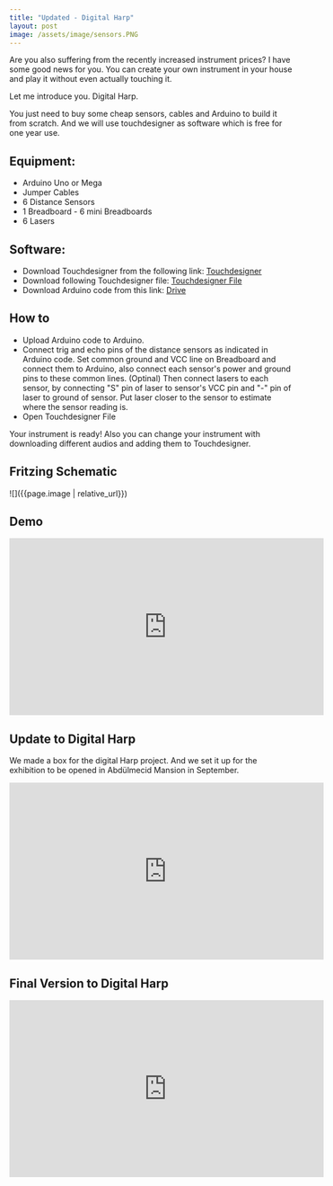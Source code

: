 ```yaml
---
title: "Updated - Digital Harp"
layout: post
image: /assets/image/sensors.PNG
---
```


Are you also suffering from the recently increased instrument prices? I have some good news for you. You can create your own instrument in your house and play it without even actually touching it.

Let me introduce you. Digital Harp.


You just need to buy some cheap sensors, cables and Arduino to build it from scratch. And we will use touchdesigner as software which is free for one year use. 

## Equipment:

- Arduino Uno or Mega
- Jumper Cables
- 6 Distance Sensors
- 1 Breadboard - 6 mini Breadboards
- 6 Lasers

## Software:

- Download Touchdesigner from the following link: [Touchdesigner](https://derivative.ca/download)
- Download following Touchdesigner file: [Touchdesigner File](https://drive.google.com/file/d/1In5s2i8YnAJlYcHDJ-aQ6-LN8U3ebDIz/view?usp=sharing)
- Download Arduino code from this link: [Drive](https://drive.google.com/file/d/1bU3dXInk-xQx-2WQWLa_MC2hVSN-eUcG/view?usp=sharing)

## How to

- Upload Arduino code to Arduino. 
- Connect trig and echo pins of the distance sensors as indicated in Arduino code. Set common ground and VCC line on Breadboard and connect them to Arduino, also connect each sensor's power and ground pins to these common lines. (Optinal) Then connect lasers to each sensor, by connecting "S" pin of laser to sensor's VCC pin and "-" pin of laser to ground of sensor. Put laser closer to the sensor to estimate where the sensor reading is. 
- Open Touchdesigner File

Your instrument is ready! Also you can change your instrument with downloading different audios and adding them to Touchdesigner.

## Fritzing Schematic 

![]({{page.image | relative_url}})


## Demo


<iframe width="560" height="315" src="https://www.youtube.com/embed/gESEOpzK2Sk" title="YouTube video player" frameborder="0" allow="accelerometer; autoplay; clipboard-write; encrypted-media; gyroscope; picture-in-picture" allowfullscreen></iframe>

## Update to Digital Harp

We made a box for the digital Harp project. And we set it up  for the exhibition to be opened in Abdülmecid Mansion in September.


 <iframe width="560" height="315" src="https://www.youtube.com/embed/_dfrmWjgpa8" title="YouTube video player" frameborder="0" allow="accelerometer; autoplay; clipboard-write; encrypted-media; gyroscope; picture-in-picture" allowfullscreen></iframe>
 
 ## Final Version to Digital Harp
 
 <iframe width="560" height="315" src="https://www.youtube.com/embed/CIi5fXelpqg" title="YouTube video player" frameborder="0" allow="accelerometer; autoplay; clipboard-write; encrypted-media; gyroscope; picture-in-picture" allowfullscreen></iframe>
 

